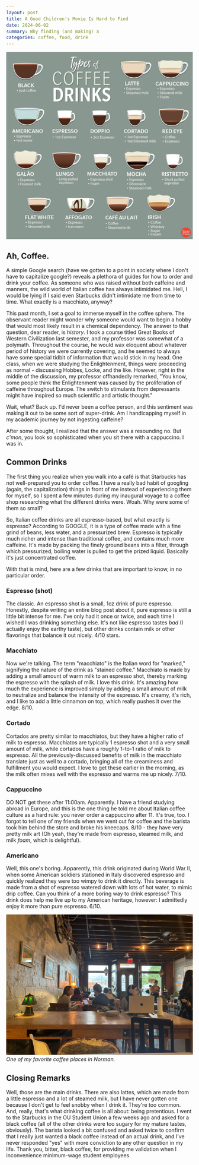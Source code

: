 ```yaml
---
layout: post
title: A Good Children's Movie Is Hard to Find
date: 2024-06-02
summary: Why finding (and making) a
categories: coffee, food, drink
---
```


![Coffee Guide](/images/posts/coffee-dreams/coffee.jpg)

## Ah, Coffee.

A simple Google search (have we gotten to a point in society where I don't have to capitalize google?) reveals a plethora of guides for how to order and drink your coffee. As someone who was raised without both caffeine and manners, the wild world of Italian coffee has always intimidated me. Hell, I would be lying if I said even Starbucks didn't intimidate me from time to time. What exactly is a macchiato, anyway?

This past month, I set a goal to immerse myself in the coffee sphere. The observant reader might wonder why someone would want to begin a hobby that would most likely result in a chemical dependency. The answer to that question, dear reader, is _history_. I took a course titled Great Books of Western Civilization last semester, and my professor was somewhat of a polymath. Throughout the course, he would wax eloquent about whatever period of history we were currently covering, and he seemed to always have some special tidbit of information that would stick in my head. One class, when we were studying the Enlightenment, things were proceeding as normal - discussing Hobbes, Locke, and the like. However, right in the middle of the discussion, my professor offhandedly remarked, "You know, some people think the Enlightenment was caused by the proliferation of caffeine throughout Europe. The switch to stimulants from depressants might have inspired so much scientific and artistic thought."

Wait, what? Back up. I'd never been a coffee person, and this sentiment was making it out to be some sort of super-drink. Am I handicapping myself in my academic journey by not ingesting caffeine? 

After some thought, I realized that the answer was a resounding no. But _c'mon_, you look so sophisticated when you sit there with a cappuccino. I was in.

## Common Drinks

The first thing you realize when you walk into a café is that Starbucks has not well-prepared you to order coffee. I have a really bad habit of googling (again, the capitalization) things in front of me instead of experiencing them for myself, so I spent a few minutes during my inaugural voyage to a coffee shop researching what the different drinks were. Woah. Why were some of them so small?

So, Italian coffee drinks are all espresso-based, but what exactly is espresso? According to GOOGLE, it is a type of coffee made with a fine grind of beans, less water, and a pressurized brew. Espresso is typically much richer and intense than traditional coffee, and contains much more caffeine. It's made by packing the finely ground beans into a filter, through which pressurized, boiling water is pulled to get the prized liquid. Basically it's just concentrated coffee.

With that is mind, here are a few drinks that are important to know, in no particular order. 

### Espresso (shot)

The classic. An espresso shot is a small, 1oz drink of pure espresso. Honestly, despite writing an entire blog post about it, pure espresso is still a little bit intense for me. I've only had it once or twice, and each time I wished I was drinking something else. It's not like espresso tastes _bad_ (I actually enjoy the earthy taste), but other drinks contain milk or other flavorings that balance it out nicely. 4/10 stars.

### Macchiato

Now we're talking. The term "macchiato" is the Italian word for "marked," signifying the nature of the drink as "stained coffee." Macchiato is made by adding a small amount of warm milk to an espresso shot, thereby marking the espresso with the splash of milk. I love this drink. It's amazing how much the experience is improved simply by adding a small amount of milk to neutralize and balance the intensity of the espresso. It's creamy, it's rich, and I like to add a little cinnamon on top, which really pushes it over the edge. 8/10.

### Cortado

Cortados are pretty similar to macchiatos, but they have a higher ratio of milk to espresso. Macchiatos are typically 1 espresso shot and a very small amount of milk, while cortados have a roughly 1-to-1 ratio of milk to espresso. All the previously-discussed benefits of milk in the macchiato translate just as well to a cortado, bringing all of the creaminess and fulfillment you would expect. I love to get these earlier in the morning, as the milk often mixes well with the espresso and warms me up nicely. 7/10.

### Cappuccino

DO NOT get these after 11:00am. Apparently. I have a friend studying abroad in Europe, and this is the one thing he told me about Italian coffee culture as a hard rule: you never order a cappuccino after 11. It's true, too. I forgot to tell one of my friends when we went out for coffee and the barista took him behind the store and broke his kneecaps. 8/10 - they have very pretty milk art (Oh yeah, they're made from espresso, steamed milk, and milk _foam_, which is delightful). 

### Americano

Well, this one's boring. Apparently, this drink originated during World War II, when some American soldiers stationed in Italy discovered espresso and quickly realized they were too wimpy to drink it directly. This beverage is made from a shot of espresso watered down with lots of hot water, to mimic drip coffee. Can you think of a more boring way to drink espresso? This drink does help me live up to my American heritage, however: I admittedly enjoy it more than pure espresso. 6/10.

![My favorite shop](/images/posts/coffee-dreams/shop.jpg)
*One of my favorite coffee places in Norman.*

## Closing Remarks

Well, those are the main drinks. There are also lattes, which are made from a little espresso and a lot of steamed milk, but I have never gotten one because I don't get to feel snobby when I drink it. They're too common. And, really, that's what drinking coffee is all about: being pretentious. I went to the Starbucks in the OU Student Union a few weeks ago and asked for a black coffee (all of the other drinks were too sugary for my mature tastes, obviously). The barista looked a bit confused and asked twice to confirm that I really just wanted a black coffee instead of an actual drink, and I've never responded "yes" with more conviction to any other question in my life. Thank you, bitter, black coffee, for providing me validation when I inconvenience minimum-wage student employees. 